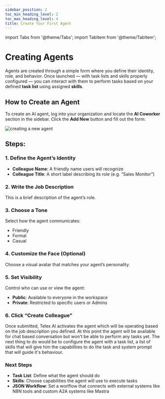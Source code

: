 ```yaml
---
sidebar_position: 2
toc_min_heading_level: 2
toc_max_heading_level: 4
title: Create Your First Agent
---
```


import Tabs from '@theme/Tabs';
import TabItem from '@theme/TabItem';

# Creating Agents

Agents are created through a simple form where you define their identity, role, and behavior. Once launched — with task lists and skills properly configured — you can interact with them to perform tasks based on your defined **task list** using assigned **skills**.

## How to Create an Agent

To create an AI agent, log into your organization and locate the **AI Coworker** section in the sidebar. Click the **Add New** button and fill out the form:

![creating a new agent](/img/create-coworker.png)

## Steps:

### 1. Define the Agent’s Identity
- **Colleague Name**: A friendly name users will recognize
- **Colleague Title**: A short label describing its role (e.g. “Sales Monitor”)

### 2. Write the Job Description
This is a brief description of the agent’s role.

### 3. Choose a Tone
Select how the agent communicates:
- Friendly  
- Formal  
- Casual  

### 4. Customize the Face (Optional)
Choose a visual avatar that matches your agent’s personality.

### 5. Set Visibility
Control who can use or view the agent:
- **Public**: Available to everyone in the workspace  
- **Private**: Restricted to specific users or Admins  

### 6. Click “Create Colleague”
Once submitted, Telex AI activates the agent which will be operating based on the job description you defined. At this point the agent will be available for chat based conversation but won't be able to perform any tasks yet. The next thing to do would be to configure the agent with a task list, a list of skills that will give him the capabilities to do the task and system prompt that will guide it's behaviour.


### Next Steps
- **Task List**: Define what the agent should do  
- **Skills**: Choose capabilities the agent will use to execute tasks
- **JSON Workflow**: Set a worlflow that connects with external systems like N8N tools and custom A2A systems like Mastra
